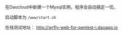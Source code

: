 在Daocloud中新建一个Mysql实例，程序会自动搞定一切。

启动脚本为 `/www/start.sh`

在线测试地址： <http://wrfly-web-for-pentest-i.daoapp.io>